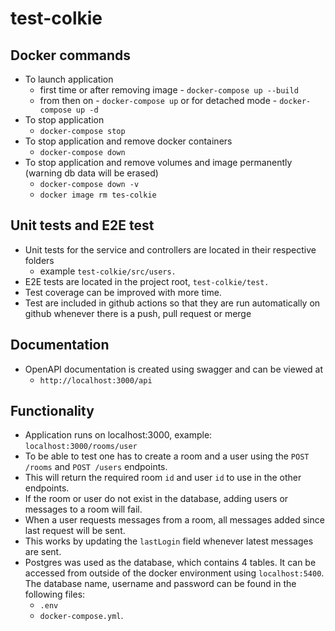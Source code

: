 # test-colkie
## Docker commands
- To launch application
    - first time or after removing image - `docker-compose up --build`
    - from then on - `docker-compose up` or for detached mode - `docker-compose up -d`
- To stop application
    - `docker-compose stop`
- To stop application and remove docker containers
    - `docker-compose down`
- To stop application and remove volumes and image permanently (warning db data will be erased)
    - `docker-compose down -v`
    - `docker image rm tes-colkie`

## Unit tests and E2E test
- Unit tests for the service and controllers are located in their respective folders 
    - example `test-colkie/src/users.`
- E2E tests are located in the project root, `test-colkie/test.`
- Test coverage can be improved with more time.
- Test are included in github actions so that they are run automatically on github whenever there is a push, pull request or merge

## Documentation
- OpenAPI documentation is created using swagger and can be viewed at 
    - `http://localhost:3000/api`

## Functionality
- Application runs on localhost:3000, example: `localhost:3000/rooms/user`
- To be able to test one has to create a room and a user using the `POST /rooms` and `POST /users` endpoints.
- This will return the required room `id` and user `id` to use in the other endpoints.
- If the room or user do not exist in the database, adding users or messages to a room will fail.
- When a user requests messages from a room, all messages added since last request will be sent.
- This works by updating the `lastLogin` field whenever latest messages are sent.
- Postgres was used as the database, which contains 4 tables. It can be accessed from outside of the docker environment using `localhost:5400`. The database name, username and password can be found in the following files:
    - `.env` 
    - `docker-compose.yml`.